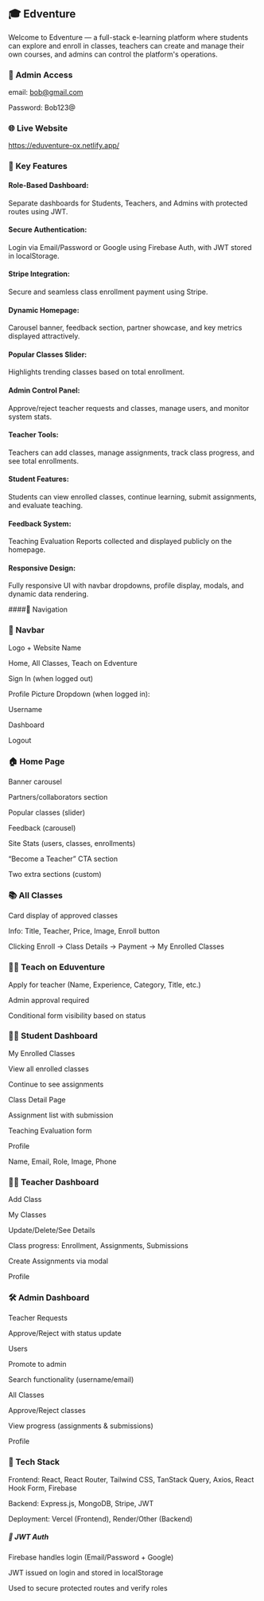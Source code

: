 ## 🎓 Edventure
Welcome to Edventure — a full-stack e-learning platform where students can explore and enroll in classes, teachers can create and manage their own courses, and admins can control the platform's operations.

### 🔐 Admin Access
email: bob@gmail.com

Password: Bob123@


### 🌐 Live Website
https://eduventure-ox.netlify.app/

 
### 🌟 Key Features
#### Role-Based Dashboard: 
Separate dashboards for Students, Teachers, and Admins with protected routes using JWT.

#### Secure Authentication:  
Login via Email/Password or Google using Firebase Auth, with JWT stored in localStorage.

#### Stripe Integration: 
Secure and seamless class enrollment payment using Stripe.

#### Dynamic Homepage: 
Carousel banner, feedback section, partner showcase, and key metrics displayed attractively.

#### Popular Classes Slider: 
Highlights trending classes based on total enrollment.

#### Admin Control Panel: 
Approve/reject teacher requests and classes, manage users, and monitor system stats.

#### Teacher Tools: 
Teachers can add classes, manage assignments, track class progress, and see total enrollments.

#### Student Features: 
Students can view enrolled classes, continue learning, submit assignments, and evaluate teaching.

#### Feedback System: 
Teaching Evaluation Reports collected and displayed publicly on the homepage.

#### Responsive Design:
Fully responsive UI with navbar dropdowns, profile display, modals, and dynamic data rendering.

####🧭 Navigation
### 🔼 Navbar
Logo + Website Name

Home, All Classes, Teach on Edventure

Sign In (when logged out)

Profile Picture Dropdown (when logged in):

Username

Dashboard

Logout

### 🏠 Home Page
Banner carousel

Partners/collaborators section

Popular classes (slider)

Feedback (carousel)

Site Stats (users, classes, enrollments)

“Become a Teacher” CTA section

Two extra sections (custom)

### 📚 All Classes
Card display of approved classes

Info: Title, Teacher, Price, Image, Enroll button

Clicking Enroll → Class Details → Payment → My Enrolled Classes

### 🧑‍🏫 Teach on Eduventure
Apply for teacher (Name, Experience, Category, Title, etc.)

Admin approval required

Conditional form visibility based on status

### 🧑‍🎓 Student Dashboard
My Enrolled Classes

View all enrolled classes

Continue to see assignments

Class Detail Page

Assignment list with submission

Teaching Evaluation form

Profile

Name, Email, Role, Image, Phone

### 👩‍🏫 Teacher Dashboard
Add Class

My Classes

Update/Delete/See Details

Class progress: Enrollment, Assignments, Submissions

Create Assignments via modal

Profile

### 🛠 Admin Dashboard
Teacher Requests

Approve/Reject with status update

Users

Promote to admin

Search functionality (username/email)

All Classes

Approve/Reject classes

View progress (assignments & submissions)

Profile

### 🧩 Tech Stack
Frontend: React, React Router, Tailwind CSS, TanStack Query, Axios, React Hook Form, Firebase

Backend: Express.js, MongoDB, Stripe, JWT

Deployment: Vercel (Frontend), Render/Other (Backend)

##### 🔐 JWT Auth
Firebase handles login (Email/Password + Google)

JWT issued on login and stored in localStorage

Used to secure protected routes and verify roles
